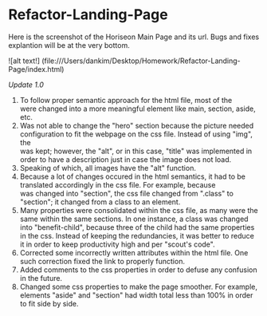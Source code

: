 # Refactor-Landing-Page
Here is the screenshot of the Horiseon Main Page and its url. Bugs and fixes explantion will be at the very bottom.

![alt text!] (file:///Users/dankim/Desktop/Homework/Refactor-Landing-Page/index.html)




















*Update 1.0*
1. To follow proper semantic approach for the html file, most of the <div> were changed into a more meaningful element like main, section, aside, etc. 
2. Was not able to change the "hero" section because the picture needed configuration to fit the webpage on the css file. Instead of using "img", the <div> was kept; however, the "alt", or in this case, "title" was implemented in order to have a description just in case the image does not load.
3. Speaking of which, all images have the "alt" function. 
4. Because a lot of changes occured in the html semantics, it had to be translated accordingly in the css file. For example, because <div class> was changed into "section", the css file changed from ".class" to "section"; it changed from a class to an element.
5. Many properties were consolidated within the css file, as many were the same within the same sections. In one instance, a class was changed into "benefit-child", because three of the child had the same properties in the css. Instead of keeping the redundancies, it was better to reduce it in order to keep productivity high and per "scout's code". 
6. Corrected some incorrectly written attributes within the html file. One such correction fixed the link to properly function.
7. Added comments to the css properties in order to defuse any confusion in the future.
8. Changed some css properties to make the page smoother. For example, elements "aside" and "section" had width total less than 100% in order to fit side by side.